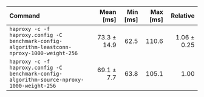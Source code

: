 | Command | Mean [ms] | Min [ms] | Max [ms] | Relative |
|:---|---:|---:|---:|---:|
| `haproxy -c -f haproxy.config -C benchmark-config-algorithm-leastconn-nproxy-1000-weight-256` | 73.3 ± 14.9 | 62.5 | 110.6 | 1.06 ± 0.25 |
| `haproxy -c -f haproxy.config -C benchmark-config-algorithm-source-nproxy-1000-weight-256` | 69.1 ± 7.7 | 63.8 | 105.1 | 1.00 |
